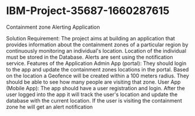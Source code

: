 # IBM-Project-35687-1660287615
Containment zone Alerting Application

Solution Requirement:
The project aims at building an application that provides information about the containment zones of a particular region by continuously monitoring an individual's location. Location of the individual must be stored in the Database. Alerts are sent using the notification service.
Features of the Application
Admin App (portal):
They should login to the app and update the containment zones locations in the portal. Based on the location a Geofence will be created within a 100 meters radius. They should be able to see how many people are visiting that zone.
User App (Mobile App):
The app should have a user registration and login. After the user logged into the app it will track the user's location and update the database with the current location. If the user is visiting the containment zone he will get an alert notification

